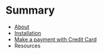 # Summary

* [About](README.md)
* [Installation](chapter1.md)
* [Make a payment with Credit Card](make_a_payment_with_credit_card,_cc.md)
* Resources

